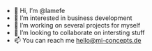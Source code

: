 - 👋 Hi, I’m @lamefe
- 👀 I’m interested in business development
- 🌱 I’m working on several projects for myself 
- 💞️ I’m looking to collaborate on intersting stuff
- 📫 You can reach me hello@mi-concepts.de

<!---
lamefe/lamefe is a ✨ special ✨ repository because its `README.md` (this file) appears on your GitHub profile.
You can click the Preview link to take a look at your changes.
--->
